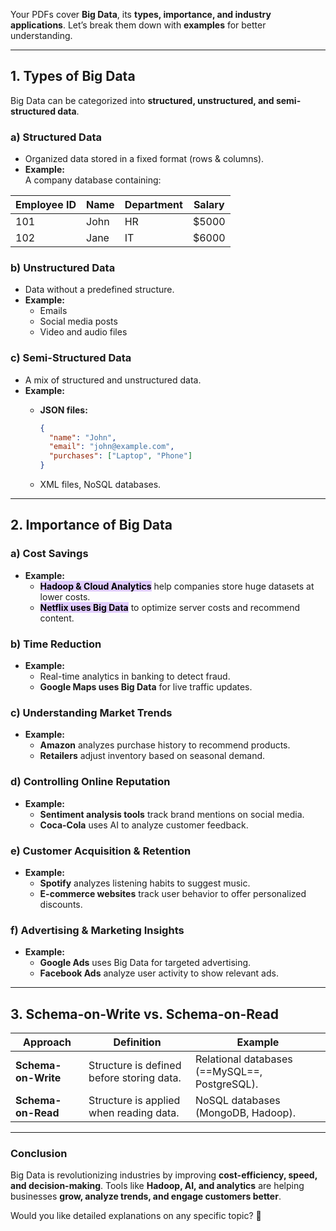 

Your PDFs cover **Big Data**, its **types, importance, and industry applications**. Let’s break them down with **examples** for better understanding.

---

## **1. Types of Big Data**

Big Data can be categorized into **structured, unstructured, and semi-structured data**.

### **a) Structured Data**

- Organized data stored in a fixed format (rows & columns).
- **Example:**  
    A company database containing:

| Employee ID | Name | Department | Salary |
| ----------- | ---- | ---------- | ------ |
| 101         | John | HR         | $5000  |
| 102         | Jane | IT         | $6000  |

### **b) Unstructured Data**

- Data without a predefined structure.
- **Example:**
    - Emails
    - Social media posts
    - Video and audio files

### **c) Semi-Structured Data**

- A mix of structured and unstructured data.
- **Example:**
    - **JSON files:**
        
        ```json
        {
          "name": "John",
          "email": "john@example.com",
          "purchases": ["Laptop", "Phone"]
        }
        ```
        
    - XML files, NoSQL databases.

---

## **2. Importance of Big Data**

### **a) Cost Savings**

- **Example:**
    - **<mark style="background: #D2B3FFA6;">Hadoop & Cloud Analytics</mark>** help companies store huge datasets at lower costs.
    - **<mark style="background: #D2B3FFA6;">Netflix uses Big Data</mark>** to optimize server costs and recommend content.

### **b) Time Reduction**

- **Example:**
    - Real-time analytics in banking to detect fraud.
    - **Google Maps uses Big Data** for live traffic updates.

### **c) Understanding Market Trends**

- **Example:**
    - **Amazon** analyzes purchase history to recommend products.
    - **Retailers** adjust inventory based on seasonal demand.

### **d) Controlling Online Reputation**

- **Example:**
    - **Sentiment analysis tools** track brand mentions on social media.
    - **Coca-Cola** uses AI to analyze customer feedback.

### **e) Customer Acquisition & Retention**

- **Example:**
    - **Spotify** analyzes listening habits to suggest music.
    - **E-commerce websites** track user behavior to offer personalized discounts.

### **f) Advertising & Marketing Insights**

- **Example:**
    - **Google Ads** uses Big Data for targeted advertising.
    - **Facebook Ads** analyze user activity to show relevant ads.

---

## **3. Schema-on-Write vs. Schema-on-Read**

| Approach            | Definition                                | Example                                       |
| ------------------- | ----------------------------------------- | --------------------------------------------- |
| **Schema-on-Write** | Structure is defined before storing data. | Relational databases (==MySQL==, PostgreSQL). |
| **Schema-on-Read**  | Structure is applied when reading data.   | NoSQL databases (MongoDB, Hadoop).            |

---

### **Conclusion**

Big Data is revolutionizing industries by improving **cost-efficiency, speed, and decision-making**. Tools like **Hadoop, AI, and analytics** are helping businesses **grow, analyze trends, and engage customers better**.

Would you like detailed explanations on any specific topic? 🚀